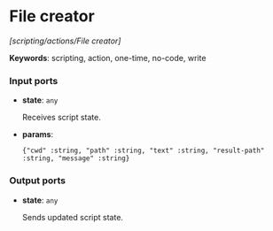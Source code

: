 # File creator

_[scripting/actions/File creator]_

__Keywords__: scripting, action, one-time, no-code, write

### Input ports

* __state__: ` any `

    Receives script state.<br>


* __params__: 
    ```
    {"cwd" :string, "path" :string, "text" :string, "result-path" :string, "message" :string}
    ```

### Output ports

* __state__: ` any `

    Sends updated script state.<br>

